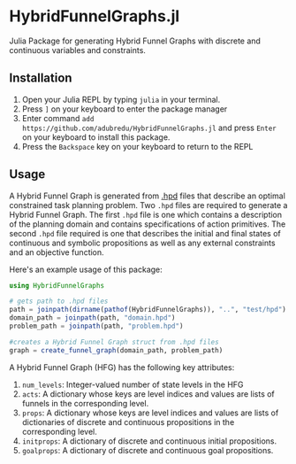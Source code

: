 # HybridFunnelGraphs.jl
Julia Package for generating Hybrid Funnel Graphs with discrete and continuous variables and constraints.

## Installation
1. Open your Julia REPL by typing  `julia` in your terminal.
2. Press `]` on your keyboard to enter the package manager
3. Enter command `add https://github.com/adubredu/HybridFunnelGraphs.jl` and press 
`Enter` on your keyboard to install this package.
4. Press the `Backspace` key on your keyboard to return to the REPL

## Usage
A Hybrid Funnel Graph is generated from [.hpd](https://github.com/adubredu/HPD.jl) files that describe an optimal constrained task planning problem. Two `.hpd` files are required to generate a Hybrid Funnel Graph. The first `.hpd` file is one which contains a description of the planning domain and contains specifications of action primitives. The second `.hpd` file required is one that describes the initial and final states of continuous and symbolic propositions as well as any external constraints and an objective function.

Here's an example usage of this package:
```julia
using HybridFunnelGraphs

# gets path to .hpd files
path = joinpath(dirname(pathof(HybridFunnelGraphs)), "..", "test/hpd")
domain_path = joinpath(path, "domain.hpd")
problem_path = joinpath(path, "problem.hpd")

#creates a Hybrid Funnel Graph struct from .hpd files
graph = create_funnel_graph(domain_path, problem_path)
```

A Hybrid Funnel Graph (HFG) has the following key attributes:

1. `num_levels`: Integer-valued number of state levels in the HFG
2. `acts`: A dictionary whose keys are level indices and values are lists of funnels in the corresponding level.
3. `props`: A dictionary whose keys are level indices and values are lists of dictionaries of discrete and continuous propositions in the corresponding level.
4. `initprops`: A dictionary of discrete and continuous initial propositions.
5. `goalprops`: A dictionary of discrete and continuous goal propositions.